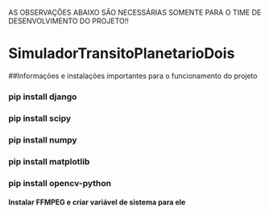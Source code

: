 AS OBSERVAÇÕES ABAIXO SÃO NECESSÁRIAS SOMENTE PARA O TIME DE DESENVOLVIMENTO DO PROJETO!!
# SimuladorTransitoPlanetarioDois
##Informações e instalações importantes para o funcionamento do projeto
### pip install django
### pip install scipy
### pip install numpy
### pip install matplotlib
### pip install opencv-python

#### Instalar FFMPEG e criar variável de sistema para ele
